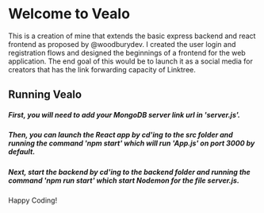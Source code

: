 
# Welcome to Vealo

This is a creation of mine that extends the basic express backend and react frontend as proposed by @woodburydev. I created the user login and registration flows and designed the beginnings of a frontend for the web application. The end goal of this would be to launch it as a social media for creators that has the link forwarding capacity of Linktree.

## Running Vealo

##### First, you will need to add your MongoDB server link url in 'server.js'. 

##### Then, you can launch the React app by cd'ing to the src folder and running the command 'npm start' which will run 'App.js' on port 3000 by default.

##### Next, start the backend by cd'ing to the backend folder and running the command 'npm run start' which start Nodemon for the file server.js.

Happy Coding!
